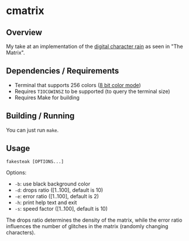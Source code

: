 # cmatrix

## Overview 

My take at an implementation of the [digital character rain](https://en.wikipedia.org/wiki/Matrix_digital_rain) 
as seen in "The Matrix". 

## Dependencies / Requirements

- Terminal that supports 256 colors ([8 bit color mode](https://en.wikipedia.org/wiki/ANSI_escape_code#8-bit))
- Requires `TIOCGWINSZ` to be supported (to query the terminal size)
- Requires Make for building

## Building / Running

You can just run `make`.

## Usage

    fakesteak [OPTIONS...]

Options:

  - `-b`: use black background color
  - `-d`: drops ratio ([1..100], default is 10)
  - `-e`: error ratio ([1..100], default is 2)
  - `-h`: print help text and exit
  - `-s`: speed factor ([1..100], default is 10)

The drops ratio determines the density of the matrix, while the error ratio influences
the number of glitches in the matrix (randomly changing characters). 

